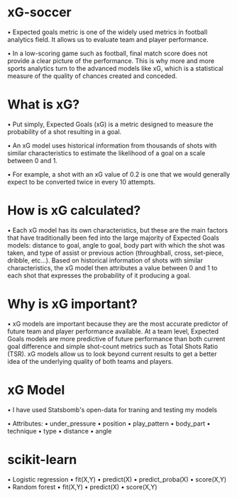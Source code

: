 # xG-soccer

• Expected goals metric is one of the widely used metrics in football analytics field. It allows us to evaluate team and player performance.

• In a low-scoring game such as football, final match score does not provide a clear picture of the performance. This is why more and more sports analytics turn to the advanced models like xG, which is a statistical measure of the quality of chances created and conceded.

# What is xG?
• Put simply, Expected Goals (xG) is a metric designed to measure the probability of a shot resulting in a goal.

• An xG model uses historical information from thousands of shots with similar characteristics to estimate the likelihood of a goal on a scale between 0 and 1.

• For example, a shot with an xG value of 0.2 is one that we would generally expect to be converted twice in every 10 attempts.

# How is xG calculated?
• Each xG model has its own characteristics, but these are the main factors that have traditionally been fed into the large majority of Expected Goals models: distance to goal, angle to goal, body part with which the shot was taken, and type of assist or previous action (throughball, cross, set-piece, dribble, etc…). Based on historical information of shots with similar characteristics, the xG model then attributes a value between 0 and 1 to each shot that expresses the probability of it producing a goal.

# Why is xG important?
• xG models are important because they are the most accurate predictor of future team and player performance available. At a team level, Expected Goals models are more predictive of future performance than both current goal difference and simple shot-count metrics such as Total Shots Ratio (TSR). xG models allow us to look beyond current results to get a better idea of the underlying quality of both teams and players.

# xG Model
• I have used Statsbomb's open-data for traning and testing my models

• Attributes:
  • under_pressure
	• position
  • play_pattern
  • body_part
  • technique
  • type
  • distance
  • angle
# scikit-learn
• Logistic regression
  • fit(X,Y)
  • predict(X)
  • predict_proba(X)
  • score(X,Y)
• Random forest
  • fit(X,Y)
  • predict(X)
  • score(X,Y)
